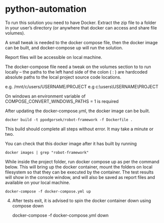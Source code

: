 # python-automation

To run this solution you need to have Docker. Extract the zip file to a folder in your user’s directory 
(or anywhere that docker can access and share file volumes). 

A small tweak is needed to the docker compose file, then the docker image can be built, and docker-compose up will run the solution. 

Report files will be accessible on local machine. 

The docker-compose file need a tweak on the volumes section to to run locally – the paths to the left hand side of the colon ( : ) 
are hardcoded absolute paths to the local project source code locations.

e.g. /mnt/c/users/USERNAME/PROJECT 
e.g c:\users\USERNAME\PROJECT

On windows an environment variable of COMPOSE_CONVERT_WINDOWS_PATHS = 1 is required

After updating the docker-compose.yml, the docker image can be built. 

    docker build -t ppodgorsek/robot-framework -f Dockerfile .
    
This build should complete all steps without error. It may take a minute or two. 

You can check that this docker image after it has built by running

    docker images | grep "robot-framework"

While inside the project folder, run docker compose up as per the command below. 
This will bring up the docker container, mount the folders on local filesystem so that they can be executed by the container. 
The test results will show in the console window, and will also be saved as report files and available on your local machine. 

    docker-compose -f docker-compose.yml up
    
4. After tests exit, it is advised to spin the docker container down using compose down


    docker-compose -f docker-compose.yml down
    
    
